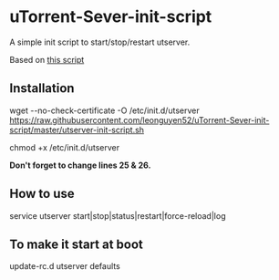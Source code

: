 # uTorrent-Sever-init-script
A simple init script to start/stop/restart utserver.
 
Based on [this script](https://gist.github.com/vortex-5/1221418)
 
Installation
--
wget --no-check-certificate -O /etc/init.d/utserver https://raw.githubusercontent.com/leonguyen52/uTorrent-Sever-init-script/master/utserver-init-script.sh

chmod +x /etc/init.d/utserver

**Don't forget to change lines 25 & 26.**
 
How to use
--
service utserver start|stop|status|restart|force-reload|log
 
To make it start at boot
--
update-rc.d utserver defaults
